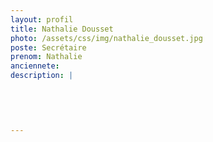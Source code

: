 ```yaml
---
layout: profil
title: Nathalie Dousset
photo: /assets/css/img/nathalie_dousset.jpg
poste: Secrétaire
prenom: Nathalie
anciennete: 
description: |
 

  

  
---
```

